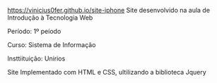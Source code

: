 
https://vinicius0fer.github.io/site-iphone
Site desenvolvido na aula de Introdução à Tecnologia Web

Período: 1º peíodo

Curso: Sistema de Informação

Insttiituição: Unirios

Site Implementado com HTML e CSS, ultilizando a biblioteca  Jquery
